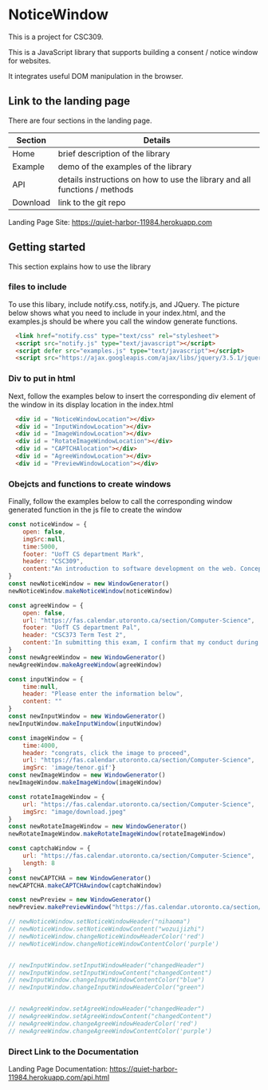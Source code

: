 # NoticeWindow

This is a project for CSC309.

This is a JavaScript library that supports building a consent / notice window for websites.

It integrates useful DOM manipulation in the browser.

## Link to the landing page
There are four sections in the landing page. 

| Section  | Details                                                                     |
|----------|-----------------------------------------------------------------------------|
| Home     | brief description of the library                                            |
| Example  | demo of the examples of the library                                         |
| API      | details instructions on how to use the library and all functions / methods  |
| Download | link to the git repo                                                        |

Landing Page Site: https://quiet-harbor-11984.herokuapp.com

## Getting started
This section explains how to use the library

### files to include
To use this libary, include notify.css, notify.js, and JQuery. The picture below shows what you need to include in your index.html, and the examples.js should be where you call the window generate functions.

``` html
  <link href="notify.css" type="text/css" rel="stylesheet">
  <script src="notify.js" type="text/javascript"></script>
  <script defer src="examples.js" type="text/javascript"></script>
  <script src="https://ajax.googleapis.com/ajax/libs/jquery/3.5.1/jquery.min.js"></script>

```
    
### Div to put in html
Next, follow the examples below to insert the corresponding div element of the window in its display location in the index.html

``` html
  <div id = "NoticeWindowLocation"></div>
  <div id = "InputWindowLocation"></div>
  <div id = "ImageWindowLocation"></div>
  <div id = "RotateImageWindowLocation"></div>
  <div id = "CAPTCHAlocation"></div>
  <div id = "AgreeWindowLocation"></div>
  <div id = "PreviewWindowLocation"></div>

```

### Obejcts and functions to create windows
Finally, follow the examples below to call the corresponding window generated function in the js file to create the window

``` js
const noticeWindow = {
    open: false,
    imgSrc:null,
    time:5000,
    footer: "UofT CS department Mark",
    header: "CSC309",
    content:"An introduction to software development on the web. Concepts underlying the development of programs that operate on the web; survey of technological alternatives; greater depth on some technologies. Operational concepts of the internet and the web, static client content, dynamic client content, dynamically served content, n-tiered architectures, web development processes, and security on the web. Assignments involve increasingly more complex web-based programs. Guest lecturers from leading e-commerce firms will describe the architecture and operation of their web sites."
}
const newNoticeWindow = new WindowGenerator()
newNoticeWindow.makeNoticeWindow(noticeWindow)

const agreeWindow = {
    open: false,
    url: "https://fas.calendar.utoronto.ca/section/Computer-Science",
    footer: "UofT CS department Pal",
    header: "CSC373 Term Test 2",
    content:'In submitting this exam, I confirm that my conduct during this exam adheres to the Code of Behaviour on Academic Matters. I confirm that I did NOT act in such a way that would constitute cheating, misrepresentation, or unfairness, including but not limited to, using unauthorized aids and assistance, personating another person, and committing plagiarism.'
}
const newAgreeWindow = new WindowGenerator()
newAgreeWindow.makeAgreeWindow(agreeWindow)

const inputWindow = {
    time:null,
    header: "Please enter the information below",
    content: ""
}
const newInputWindow = new WindowGenerator()
newInputWindow.makeInputWindow(inputWindow)

const imageWindow = {
    time:4000,
    header: "congrats, click the image to proceed",
    url: "https://fas.calendar.utoronto.ca/section/Computer-Science",
    imgSrc: 'image/tenor.gif'}
const newImageWindow = new WindowGenerator()
newImageWindow.makeImageWindow(imageWindow)

const rotateImageWindow = {
    url: "https://fas.calendar.utoronto.ca/section/Computer-Science",
    imgSrc: "image/download.jpeg"
}
const newRotateImageWindow = new WindowGenerator()
newRotateImageWindow.makeRotateImageWindow(rotateImageWindow)

const captchaWindow = {
    url: "https://fas.calendar.utoronto.ca/section/Computer-Science",
    length: 8
}
const newCAPTCHA = new WindowGenerator()
newCAPTCHA.makeCAPTCHAwindow(captchaWindow)

const newPreview = new WindowGenerator()
newPreview.makePreviewWindow("https://fas.calendar.utoronto.ca/section/Computer-Science")

// newNoticeWindow.setNoticeWindowHeader("nihaoma")
// newNoticeWindow.setNoticeWindowContent("wozuijizhi")
// newNoticeWindow.changeNoticeWindowHeaderColor('red')
// newNoticeWindow.changeNoticeWindowContentColor('purple')


// newInputWindow.setInputWindowHeader("changedHeader")
// newInputWindow.setInputWindowContent("changedContent")
// newInputWindow.changeInputWindowContentColor("blue")
// newInputWindow.changeInputWindowHeaderColor("green")


// newAgreeWindow.setAgreeWindowHeader("changedHeader")
// newAgreeWindow.setAgreeWindowContent("changedContent")
// newAgreeWindow.changeAgreeWindowHeaderColor('red')
// newAgreeWindow.changeAgreeWindowContentColor('purple')
```

### Direct Link to the Documentation

Landing Page Documentation: https://quiet-harbor-11984.herokuapp.com/api.html

